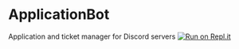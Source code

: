 # ApplicationBot
Application and ticket manager for Discord servers
[![Run on Repl.it](https://repl.it/badge/github/Jadepet567Roblox/ApplicationBot)](https://repl.it/github/Jadepet567Roblox/ApplicationBot)